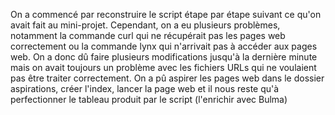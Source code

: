 On a commencé par reconstruire le script étape par étape suivant ce qu'on avait fait au mini-projet. Cependant, on a eu plusieurs problèmes, notamment la commande curl qui ne récupérait pas les pages web correctement ou la commande lynx qui n'arrivait pas à accéder aux pages web. On a donc dû faire plusieurs modifications jusqu'à la dernière minute mais on avait toujours un problème avec les fichiers URLs qui ne voulaient pas être traiter correctement. On a pû aspirer les pages web dans le dossier aspirations, créer l'index, lancer la page web et il nous reste qu'à perfectionner le tableau produit par le script (l'enrichir avec Bulma)
